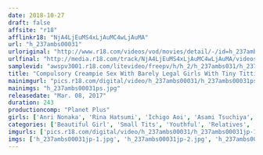 ```yaml
---
date: 2018-10-27
draft: false
affsite: "r18"
afflinkr18: "NjA4LjEuMS4xLjAuMC4wLjAuMA"
url: "h_237ambs00031"
urloriginal: "http://www.r18.com/videos/vod/movies/detail/-/id=h_237ambs00031"
urlfinal: "http://media.r18.com/track/NjA4LjEuMS4xLjAuMC4wLjAuMA/videos/vod/movies/detail/-/id=h_237ambs00031"
samplevid: "awspv3001.r18.com/litevideo/freepv/h/h_2/h_237ambs031/h_237ambs031_dmb_w.mp4"
title: "Compulsory Creampie Sex With Barely Legal Girls With Tiny Titties 12 Girls 2"
mainimgurl: "pics.r18.com/digital/video/h_237ambs00031/h_237ambs00031ps.jpg"
mainimgs: "h_237ambs00031ps.jpg"
releasedate: "Mar. 08, 2017"
duration: 243
productioncomp: "Planet Plus"
girls: ['Anri Nonaka', 'Rina Hatsumi', 'Ichigo Aoi', 'Asami Tsuchiya', 'Shuna Kagami', 'Yui Saotome', 'Mizuki Inoue', 'Shuri Atomi', 'Rin Aoki', 'Shizuku Kotohane']
categories: ['Beautiful Girl', 'Small Tits', 'Youthful', 'Relatives', 'Creampie', 'Over 4 Hours', 'Hi-Def']
imgurls: ['pics.r18.com/digital/video/h_237ambs00031/h_237ambs00031jp-1.jpg', 'pics.r18.com/digital/video/h_237ambs00031/h_237ambs00031jp-2.jpg', 'pics.r18.com/digital/video/h_237ambs00031/h_237ambs00031jp-3.jpg', 'pics.r18.com/digital/video/h_237ambs00031/h_237ambs00031jp-4.jpg', 'pics.r18.com/digital/video/h_237ambs00031/h_237ambs00031jp-5.jpg', 'pics.r18.com/digital/video/h_237ambs00031/h_237ambs00031jp-6.jpg', 'pics.r18.com/digital/video/h_237ambs00031/h_237ambs00031jp-7.jpg', 'pics.r18.com/digital/video/h_237ambs00031/h_237ambs00031jp-8.jpg', 'pics.r18.com/digital/video/h_237ambs00031/h_237ambs00031jp-9.jpg', 'pics.r18.com/digital/video/h_237ambs00031/h_237ambs00031jp-10.jpg', 'pics.r18.com/digital/video/h_237ambs00031/h_237ambs00031jp-11.jpg', 'pics.r18.com/digital/video/h_237ambs00031/h_237ambs00031jp-12.jpg', 'pics.r18.com/digital/video/h_237ambs00031/h_237ambs00031jp-13.jpg', 'pics.r18.com/digital/video/h_237ambs00031/h_237ambs00031jp-14.jpg', 'pics.r18.com/digital/video/h_237ambs00031/h_237ambs00031jp-15.jpg', 'pics.r18.com/digital/video/h_237ambs00031/h_237ambs00031jp-16.jpg', 'pics.r18.com/digital/video/h_237ambs00031/h_237ambs00031jp-17.jpg', 'pics.r18.com/digital/video/h_237ambs00031/h_237ambs00031jp-18.jpg', 'pics.r18.com/digital/video/h_237ambs00031/h_237ambs00031jp-19.jpg', 'pics.r18.com/digital/video/h_237ambs00031/h_237ambs00031jp-20.jpg']
imgs: ['h_237ambs00031jp-1.jpg', 'h_237ambs00031jp-2.jpg', 'h_237ambs00031jp-3.jpg', 'h_237ambs00031jp-4.jpg', 'h_237ambs00031jp-5.jpg', 'h_237ambs00031jp-6.jpg', 'h_237ambs00031jp-7.jpg', 'h_237ambs00031jp-8.jpg', 'h_237ambs00031jp-9.jpg', 'h_237ambs00031jp-10.jpg', 'h_237ambs00031jp-11.jpg', 'h_237ambs00031jp-12.jpg', 'h_237ambs00031jp-13.jpg', 'h_237ambs00031jp-14.jpg', 'h_237ambs00031jp-15.jpg', 'h_237ambs00031jp-16.jpg', 'h_237ambs00031jp-17.jpg', 'h_237ambs00031jp-18.jpg', 'h_237ambs00031jp-19.jpg', 'h_237ambs00031jp-20.jpg']
---
```

